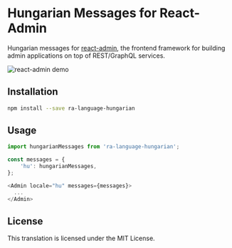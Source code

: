 # Hungarian Messages for React-Admin

Hungarian messages for [react-admin](https://github.com/marmelab/react-admin), the frontend framework for building admin applications on top of REST/GraphQL services.

![react-admin demo](http://static.marmelab.com/react-admin.gif)

## Installation

```sh
npm install --save ra-language-hungarian
```

## Usage

```js
import hungarianMessages from 'ra-language-hungarian';

const messages = {
    'hu': hungarianMessages,
};

<Admin locale="hu" messages={messages}>
  ...
</Admin>
```

## License

This translation is licensed under the MIT License.
